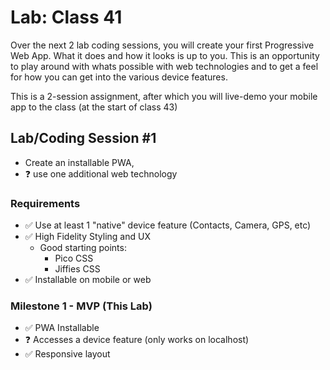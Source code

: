 # Lab: Class 41

Over the next 2 lab coding sessions, you will create your first Progressive Web App. What it does and how it looks is up to you. This is an opportunity to play around with whats possible with web technologies and to get a feel for how you can get into the various device features.

This is a 2-session assignment, after which you will live-demo your mobile app to the class (at the start of class 43)

## Lab/Coding Session #1

- Create an installable PWA,
- ❓ use one additional web technology

### Requirements

- ✅ Use at least 1 "native" device feature (Contacts, Camera, GPS, etc)
- ✅ High Fidelity Styling and UX
  - Good starting points:
    - Pico CSS
    - Jiffies CSS
- ✅ Installable on mobile or web

### Milestone 1 - MVP (This Lab)

- ✅ PWA Installable
- ❓ Accesses a device feature (only works on localhost)
- ✅ Responsive layout

